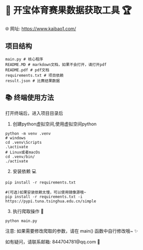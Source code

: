 # 🎉 开宝体育赛果数据获取工具 🏆
🌐 网址: https://www.kaibao1.com/

## 项目结构

```shell
main.py # 核心程序
README.MD # markdown文档，如果不会打开，请打开pdf
README.pdf # pdf文档
requirements.txt # 项目依赖
result.json # 比赛结果数据
```

## 📚  终端使用方法

打开终端后，进入项目目录后

1. 创建python虚拟空间,使用虚拟空间python

```shell
python -m venv .venv
# windows
cd .venv\Scripts
.\activate
# Linux或者macOs
cd .venv/bin/
./activate
```

2. 安装依赖 💻

```shell
pip install -r requirements.txt

#(可选)如果安装依赖太慢，可以使用镜像源哦~
pip install -r requirements.txt -i https://pypi.tuna.tsinghua.edu.cn/simple
```
3. 执行爬取操作 🚀
```shell
python main.py
```

<p>注意: 如果需要修改爬取的参数，请在 main() 函数中自行修改哦~ ✨<p>
<p>如有疑问，请联系邮箱: 844704781@qq.com 💌<p>